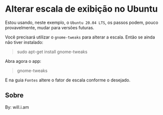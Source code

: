 # Alterar escala de exibição no Ubuntu

Estou usando, neste exemplo, o `Ubuntu 20.04 LTS`, os passos podem, pouco provavelmente, mudar para versões futuras.

Você precisará utilizar o `gnome-tweaks` para alterar a escala. Então se ainda não tiver instalado:

> sudo apt-get install gnome-tweaks

Abra agora o app:

> gnome-tweaks

E na guia `Fontes` altere o fator de escala conforme o desejado.

## Sobre

By: will.i.am
